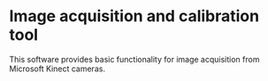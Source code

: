 <h1>Image acquisition and calibration tool</h1>

This software provides basic functionality for image acquisition from Microsoft Kinect cameras.